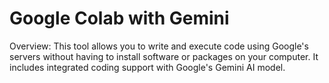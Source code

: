 # Google Colab with Gemini

Overview:
This tool allows you to write and execute code using Google's servers without having to install software or packages on your computer.  It includes integrated coding support with Google's Gemini AI model.  
